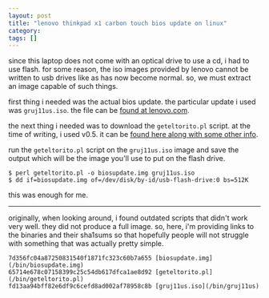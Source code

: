 ```yaml
---
layout: post
title: "lenovo thinkpad x1 carbon touch bios update on linux"
category:
tags: []
---
```


since this laptop does not come with an optical drive to use a cd, i
had to use flash. for some reason, the iso images provided by lenovo
cannot be written to usb drives like as has now become normal. so, we
must extract an image capable of such things.

first thing i needed was the actual bios update. the particular update
i used was `gruj11us.iso`. the file can be [found at
lenovo.com](http://support.lenovo.com/en_US/downloads/detail.page?DocID=DS039783).

the next thing i needed was to download the `geteltorito.pl` script.
at the time of writing, i used v0.5. it can be [found here along with
some other
info](http://userpages.uni-koblenz.de/~krienke/ftp/noarch/geteltorito/).

run the `geteltorito.pl` script on the `gruj11us.iso` image and save
the output which will be the image you'll use to put on the flash
drive.

    $ perl geteltorito.pl -o biosupdate.img gruj11us.iso
    $ dd if=biosupdate.img of=/dev/disk/by-id/usb-flash-drive:0 bs=512K

this was enough for me.

---------------------------------

originally, when looking around, i found outdated scripts that didn't
work very well. they did not produce a full image. so, here, i'm
providing links to the binaries and their sha1sums so that hopefully
people will not struggle with something that was actually pretty
simple.

```
7d356fc04a87250831540f1871fc323c60b7a655 [biosupdate.img](/bin/biosupdate.img)
65714e678c07158399c25c54db617dfca1ae8d92 [geteltorito.pl](/bin/geteltorito.pl)
fd13aa94bff82e6df9c6cefd8ad002af78958c8b [gruj11us.iso](/bin/gruj11us)
```

